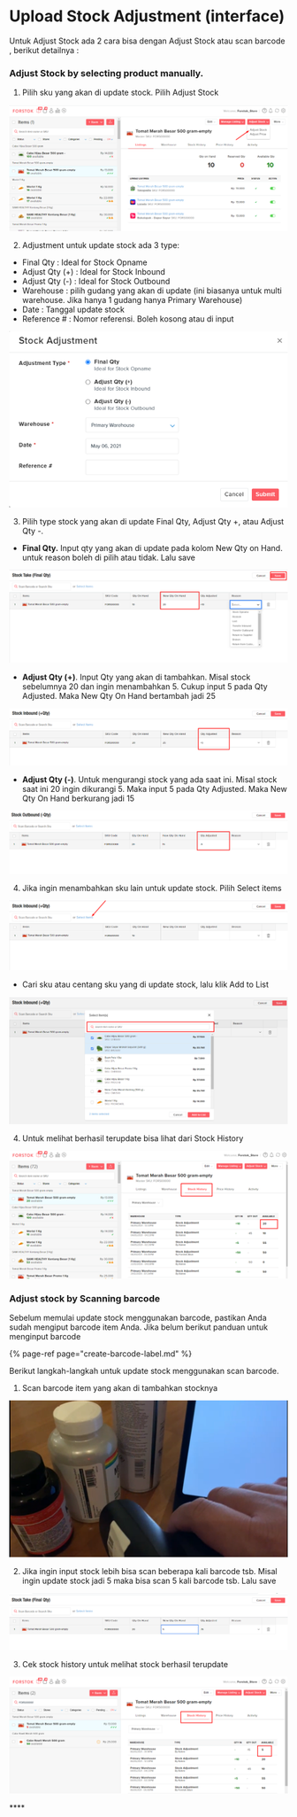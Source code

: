 # Upload Stock Adjustment \(interface\)

Untuk Adjust Stock ada 2 cara bisa dengan Adjust Stock atau scan barcode , berikut detailnya : 

### **Adjust Stock by selecting product manually.**

1. Pilih sku yang akan di update stock. Pilih Adjust Stock

![](../../.gitbook/assets/image%20%28350%29.png)

2. Adjustment untuk update stock ada 3 type:

* Final Qty : Ideal for Stock Opname 
* Adjust Qty \(+\) : Ideal for Stock Inbound
* Adjust Qty \(-\) : Ideal for Stock Outbound
* Warehouse : pilih gudang yang akan di update \(ini biasanya untuk multi warehouse. Jika hanya 1 gudang hanya Primary Warehouse\)
* Date : Tanggal update stock
* Reference \# : Nomor referensi. Boleh kosong atau di input

![](../../.gitbook/assets/image%20%28349%29.png)

3. Pilih type stock yang akan di update Final Qty, Adjust Qty +, atau Adjust Qty -. 

* **Final Qty.** Input qty yang akan di update pada kolom New Qty on Hand. untuk reason boleh di pilih atau tidak. Lalu save

![](../../.gitbook/assets/image%20%28345%29.png)

* **Adjust Qty \(+\)**. Input Qty yang akan di tambahkan. Misal stock sebelumnya 20 dan ingin menambahkan 5. Cukup input 5 pada Qty Adjusted. Maka New Qty On Hand bertambah jadi 25

![](../../.gitbook/assets/image%20%28346%29.png)

* **Adjust Qty \(-\)**.  Untuk mengurangi stock yang ada saat ini. Misal stock saat ini 20 ingin dikurangi 5. Maka input 5 pada Qty Adjusted. Maka New Qty On Hand berkurang jadi 15

![](../../.gitbook/assets/image%20%28347%29.png)

4. Jika ingin menambahkan sku lain untuk update stock. Pilih Select items

![](../../.gitbook/assets/image%20%28344%29.png)

* Cari sku atau centang sku yang di update stock, lalu klik Add to List

![](../../.gitbook/assets/image%20%28343%29.png)

4. Untuk melihat berhasil terupdate bisa lihat dari Stock History

![](../../.gitbook/assets/image%20%28348%29.png)

 

### **Adjust stock by Scanning barcode** 

Sebelum memulai update stock menggunakan barcode, pastikan Anda sudah mengiput barcode item Anda. Jika belum berikut panduan untuk menginput barcode 

{% page-ref page="create-barcode-label.md" %}

Berikut langkah-langkah untuk update stock menggunakan scan barcode.

1. Scan barcode item yang akan di tambahkan stocknya

![](../../.gitbook/assets/image%20%28340%29.png)

2. Jika ingin input stock lebih bisa scan beberapa kali barcode tsb. Misal ingin update stock jadi 5 maka bisa scan 5 kali barcode tsb. Lalu save

![](../../.gitbook/assets/image%20%28342%29.png)

3. Cek stock history untuk melihat stock berhasil terupdate

![](../../.gitbook/assets/image%20%28353%29.png)

\*\*\*\*

